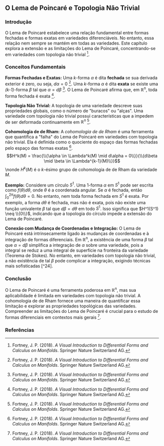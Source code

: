 ## O Lema de Poincaré e Topologia Não Trivial

### Introdução
O Lema de Poincaré estabelece uma relação fundamental entre formas fechadas e formas exatas em variedades diferenciáveis. No entanto, essa relação nem sempre se mantém em todas as variedades. Este capítulo explora a extensão e as limitações do Lema de Poincaré, concentrando-se em variedades com topologia não trivial [^27].

### Conceitos Fundamentais
**Formas Fechadas e Exatas:**
Uma *k*-forma $\alpha$ é dita **fechada** se sua derivada exterior é zero, ou seja, $d\alpha = 0$ [^27]. Uma *k*-forma $\alpha$ é dita **exata** se existe uma *(k-1)*-forma $\beta$ tal que $\alpha = d\beta$ [^27]. O Lema de Poincaré afirma que, em $\mathbb{R}^n$, toda forma fechada é exata [^27].

**Topologia Não Trivial:**
A topologia de uma variedade descreve suas propriedades globais, como o número de "buracos" ou "alças". Uma variedade com topologia não trivial possui características que a impedem de ser deformada continuamente em $\mathbb{R}^n$ [^27].

**Cohomologia de de Rham:**
A *cohomologia de de Rham* é uma ferramenta que quantifica a "falha" do Lema de Poincaré em variedades com topologia não trivial. Ela é definida como o quociente do espaço das formas fechadas pelo espaço das formas exatas [^27].
$$H^k(M) = \frac{\\{\alpha \in \Lambda^k(M) \mid d\alpha = 0\\}}{\\{d\beta \mid \beta \in \Lambda^{k-1}(M)\\}}$$\nonde $H^k(M)$ é o *k*-ésimo grupo de cohomologia de de Rham da variedade *M*.

**Exemplo:**
Considere um círculo $S^1$. Uma 1-forma $\alpha$ em $S^1$ pode ser escrita como $f(\theta)d\theta$, onde $\theta$ é a coordenada angular. Se $\alpha$ é fechada, então $\int_{0}^{2\pi} f(\theta) d\theta = 0$. No entanto, nem toda forma fechada em $S^1$ é exata. Por exemplo, a forma $d\theta$ é fechada, mas não é exata, pois não existe uma função univalente $\beta$ tal que $d\beta = d\theta$ em todo $S^1$. Isso significa que $H^1(S^1) \neq \\{0\\}$, indicando que a topologia do círculo impede a extensão do Lema de Poincaré.

**Conexão com Mudança de Coordenadas e Integração:**
O Lema de Poincaré está intrinsecamente ligado às mudanças de coordenadas e à integração de formas diferenciais. Em $\mathbb{R}^n$, a existência de uma forma $\beta$ tal que $\alpha = d\beta$ simplifica a integração de $\alpha$ sobre uma variedade, pois a integral se reduz a uma integral de superfície na fronteira da variedade (Teorema de Stokes). No entanto, em variedades com topologia não trivial, a não existência de tal $\beta$ pode complicar a integração, exigindo técnicas mais sofisticadas [^24].

### Conclusão
O Lema de Poincaré é uma ferramenta poderosa em $\mathbb{R}^n$, mas sua aplicabilidade é limitada em variedades com topologia não trivial. A cohomologia de de Rham fornece uma maneira de quantificar essa limitação e explorar as propriedades topológicas das variedades. Compreender as limitações do Lema de Poincaré é crucial para o estudo de formas diferenciais em contextos mais gerais [^27].

### Referências
[^27]: Fortney, J. P. (2018). *A Visual Introduction to Differential Forms and Calculus on Manifolds*. Springer Nature Switzerland AG.

<!-- END -->